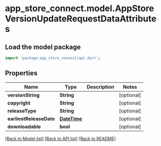# app_store_connect.model.AppStoreVersionUpdateRequestDataAttributes

## Load the model package
```dart
import 'package:app_store_connect/api.dart';
```

## Properties
Name | Type | Description | Notes
------------ | ------------- | ------------- | -------------
**versionString** | **String** |  | [optional] 
**copyright** | **String** |  | [optional] 
**releaseType** | **String** |  | [optional] 
**earliestReleaseDate** | [**DateTime**](DateTime.md) |  | [optional] 
**downloadable** | **bool** |  | [optional] 

[[Back to Model list]](../README.md#documentation-for-models) [[Back to API list]](../README.md#documentation-for-api-endpoints) [[Back to README]](../README.md)


